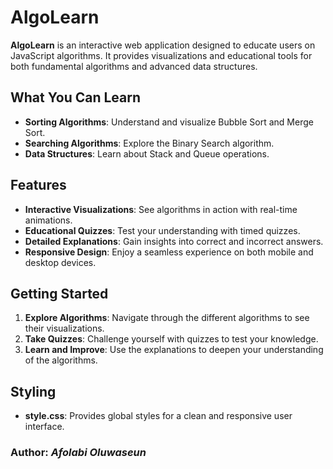 # AlgoLearn

**AlgoLearn** is an interactive web application designed to educate users on JavaScript algorithms. It provides visualizations and educational tools for both fundamental algorithms and advanced data structures.

## What You Can Learn

- **Sorting Algorithms**: Understand and visualize Bubble Sort and Merge Sort.
- **Searching Algorithms**: Explore the Binary Search algorithm.
- **Data Structures**: Learn about Stack and Queue operations.

## Features

- **Interactive Visualizations**: See algorithms in action with real-time animations.
- **Educational Quizzes**: Test your understanding with timed quizzes.
- **Detailed Explanations**: Gain insights into correct and incorrect answers.
- **Responsive Design**: Enjoy a seamless experience on both mobile and desktop devices.

## Getting Started

1. **Explore Algorithms**: Navigate through the different algorithms to see their visualizations.
2. **Take Quizzes**: Challenge yourself with quizzes to test your knowledge.
3. **Learn and Improve**: Use the explanations to deepen your understanding of the algorithms.

## Styling

- **style.css**: Provides global styles for a clean and responsive user interface.

### Author: *Afolabi Oluwaseun*
